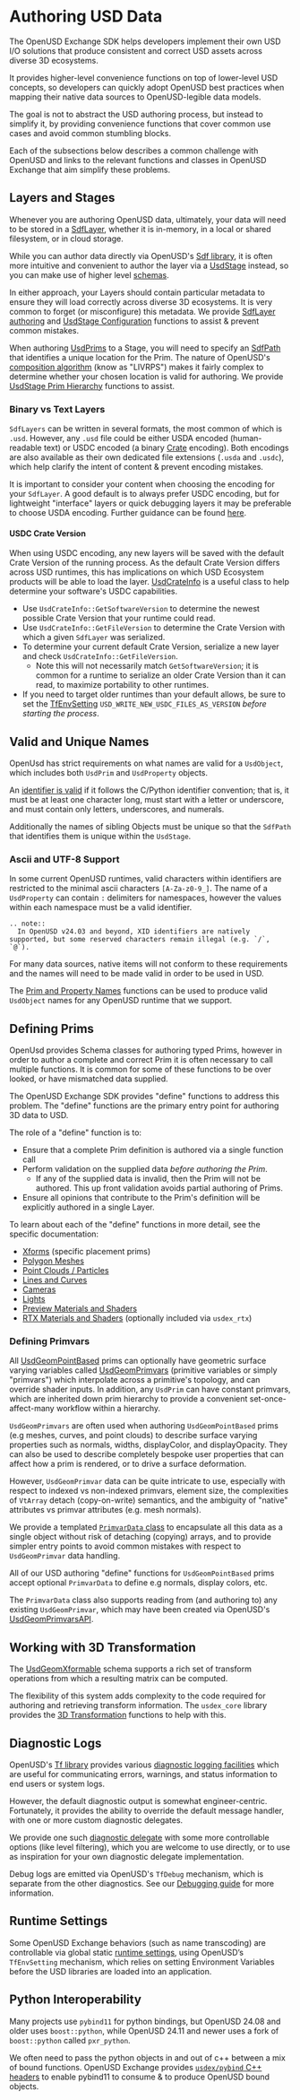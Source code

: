 # Authoring USD Data

The OpenUSD Exchange SDK helps developers implement their own USD I/O solutions that produce consistent and correct USD assets across diverse 3D ecosystems.

It provides higher-level convenience functions on top of lower-level USD concepts, so developers can quickly adopt OpenUSD best practices when mapping their native data sources to OpenUSD-legible data models.

The goal is not to abstract the USD authoring process, but instead to simplify it, by providing convenience functions that cover common use cases and avoid common stumbling blocks.

Each of the subsections below describes a common challenge with OpenUSD and links to the relevant functions and classes in OpenUSD Exchange that aim simplify these problems.

## Layers and Stages

Whenever you are authoring OpenUSD data, ultimately, your data will need to be stored in a [SdfLayer](https://openusd.org/release/api/class_sdf_layer.html), whether it is in-memory, in a local or shared filesystem, or in cloud storage.

While you can author data directly via OpenUSD's [Sdf library](https://openusd.org/release/api/sdf_page_front.html), it is often more intuitive and convenient to author the layer via a [UsdStage](https://openusd.org/release/api/class_usd_stage.html) instead, so you can make use of higher level [schemas](https://openusd.org/release/api/class_usd_schema_base.html#details).

In either approach, your Layers should contain particular metadata to ensure they will load correctly across diverse 3D ecosystems. It is very common to forget (or misconfigure) this metadata. We provide [SdfLayer authoring](../api/group__layers.rebreather_rst) and [UsdStage Configuration](../api/group__stage__metadata.rebreather_rst) functions to assist & prevent common mistakes.

When authoring [UsdPrims](https://openusd.org/release/api/class_usd_prim.html) to a Stage, you will need to specify an [SdfPath](https://openusd.org/release/api/class_sdf_path.html) that identifies a unique location for the Prim. The nature of OpenUSD's [composition algorithm](https://openusd.org/release/glossary.html#composition) (know as "LIVRPS") makes it fairly complex to determine whether your chosen location is valid for authoring. We provide [UsdStage Prim Hierarchy](../api/group__stage__hierarchy.rebreather_rst) functions to assist.

### Binary vs Text Layers

`SdfLayers` can be written in several formats, the most common of which is `.usd`. However, any `.usd` file could be either USDA encoded (human-readable text) or USDC encoded (a binary [Crate](https://openusd.org/release/glossary.html#crate-file-format) encoding). Both encodings are also available as their own dedicated file extensions (`.usda` and `.usdc`), which help clarify the intent of content & prevent encoding mistakes.

It is important to consider your content when choosing the encoding for your `SdfLayer`. A good default is to always prefer USDC encoding, but for lightweight "interface" layers or quick debugging layers it may be preferable to choose USDA encoding. Further guidance can be found [here](https://openusd.org/release/maxperf.html#use-binary-usd-files-for-geometry-and-shading-caches).

#### USDC Crate Version

When using USDC encoding, any new layers will be saved with the default Crate Version of the running process. As the default Crate Version differs across USD runtimes, this has implications on which USD Ecosystem products will be able to load the layer. [UsdCrateInfo](https://openusd.org/release/api/class_usd_crate_info.html) is a useful class to help determine your software's USDC capabilities.

- Use `UsdCrateInfo::GetSoftwareVersion` to determine the newest possible Crate Version that your runtime could read.
- Use `UsdCrateInfo::GetFileVersion` to determine the Crate Version with which a given `SdfLayer` was serialized.
- To determine your current default Crate Version, serialize a new layer and check `UsdCrateInfo::GetFileVersion`.
  - Note this will not necessarily match `GetSoftwareVersion`; it is common for a runtime to serialize an older Crate Version than it can read, to maximize portability to other runtimes.
- If you need to target older runtimes than your default allows, be sure to set the [TfEnvSetting](https://openusd.org/release/api/env_setting_8h.html#details) `USD_WRITE_NEW_USDC_FILES_AS_VERSION` _before starting the process_.

## Valid and Unique Names

OpenUsd has strict requirements on what names are valid for a `UsdObject`, which includes both `UsdPrim` and `UsdProperty` objects.

An [identifier is valid](https://openusd.org/release/api/group__group__tf___string.html#gaa129b294af3f68d01477d430b70d40c8) if it follows
the C/Python identifier convention; that is, it must be at least one character long, must start with a letter or underscore, and must contain
only letters, underscores, and numerals.

Additionally the names of sibling Objects must be unique so that the `SdfPath` that identifies them is unique within the `UsdStage`.

### Ascii and UTF-8 Support

In some current OpenUSD runtimes, valid characters within identifiers are restricted to the minimal ascii characters `[A-Za-z0-9_]`. The name of a `UsdProperty` can contain `:` delimiters for namespaces, however the values within each namespace must be a valid identifier.

```{eval-rst}
.. note::
  In OpenUSD v24.03 and beyond, XID identifiers are natively supported, but some reserved characters remain illegal (e.g. `/`, `@`).
```

For many data sources, native items will not conform to these requirements and the names will need to be made valid in order to be used in USD.

The [Prim and Property Names](../api/group__names.rebreather_rst) functions can be used to produce valid `UsdObject` names for any OpenUSD runtime
that we support.

## Defining Prims

OpenUsd provides Schema classes for authoring typed Prims, however in order to author a complete and correct Prim it is often necessary to call
multiple functions. It is common for some of these functions to be over looked, or have mismatched data supplied.

The OpenUSD Exchange SDK provides "define" functions to address this problem. The "define" functions are the primary entry point for authoring 3D data to USD.

The role of a "define" function is to:
- Ensure that a complete Prim definition is authored via a single function call
- Perform validation on the supplied data _before authoring the Prim_.
  - If any of the supplied data is invalid, then the Prim will not be authored. This up front validation avoids partial authoring of Prims.
- Ensure all opinions that contribute to the Prim's definition will be explicitly authored in a single Layer.

To learn about each of the "define" functions in more detail, see the specific documentation:
- [Xforms](../api/group__xform.rebreather_rst) (specific placement prims)
- [Polygon Meshes](../api/group__mesh.rebreather_rst)
- [Point Clouds / Particles](../api/group__points.rebreather_rst)
- [Lines and Curves](../api/group__curves.rebreather_rst)
- [Cameras](../api/group__cameras.rebreather_rst)
- [Lights](../api/group__lights.rebreather_rst)
- [Preview Materials and Shaders](../api/group__materials.rebreather_rst)
- [RTX Materials and Shaders](../api/group__rtx__materials.rebreather_rst) (optionally included via `usdex_rtx`)

### Defining Primvars

All [UsdGeomPointBased](https://openusd.org/release/api/class_usd_geom_point_based.html) prims can optionally have geometric surface varying variables called [UsdGeomPrimvars](https://openusd.org/release/api/class_usd_geom_primvar.html) (primitive variables or simply "primvars") which interpolate across a primitive's topology, and can override shader inputs. In addition, any `UsdPrim` can have constant primvars, which are inherited down prim hierarchy to provide a convenient set-once-affect-many workflow within a hierarchy.

`UsdGeomPrimvars` are often used when authoring `UsdGeomPointBased` prims (e.g meshes, curves, and point clouds) to describe surface varying
properties such as normals, widths, displayColor, and displayOpacity. They can also be used to describe completely bespoke user properties that can affect how a prim is rendered, or to drive a surface deformation.

However, `UsdGeomPrimvar` data can be quite intricate to use, especially with respect to indexed vs non-indexed primvars, element size, the
complexities of `VtArray` detach (copy-on-write) semantics, and the ambiguity of "native" attributes vs primvar attributes (e.g. mesh normals).

We provide a templated [`PrimvarData` class](../api/group__primvars.rebreather_rst) to encapsulate all this data as a single object without risk of detaching (copying) arrays, and to provide simpler entry points to avoid common mistakes with respect to `UsdGeomPrimvar` data handling.

All of our USD authoring "define" functions for `UsdGeomPointBased` prims accept optional `PrimvarData` to define e.g normals, display colors, etc.

The `PrimvarData` class also supports reading from (and authoring to) any existing `UsdGeomPrimvar`, which may have been created via OpenUSD's [UsdGeomPrimvarsAPI](https://openusd.org/release/api/class_usd_geom_primvars_a_p_i.html).

## Working with 3D Transformation

The [UsdGeomXformable](https://openusd.org/release/api/usd_geom_page_front.html#UsdGeom_Xformable) schema supports a rich set of transform operations
from which a resulting matrix can be computed.

The flexibility of this system adds complexity to the code required for authoring and retrieving transform information. The `usdex_core` library provides the [3D Transformation](../api/group__xformable.rebreather_rst) functions to help with this.

## Diagnostic Logs

OpenUSD's [Tf library](https://openusd.org/release/api/tf_page_front.html) provides various [diagnostic logging facilities](https://openusd.org/release/api/page_tf__diagnostic.html) which are useful for communicating errors, warnings, and status information to end users or system logs.

However, the default diagnostic output is somewhat engineer-centric. Fortunately, it provides the ability to override the default message handler, with one or more custom diagnostic delegates.

We provide one such [diagnostic delegate](../api/group__diagnostics.rebreather_rst) with some more controllable options (like level filtering), which you are welcome to use directly, or to use as inspiration for your own diagnostic delegate implementation.

Debug logs are emitted via OpenUSD's `TfDebug` mechanism, which is separate from the other diagnostics. See our [Debugging guide](./getting-started.md#debugging) for more information.

## Runtime Settings

Some OpenUSD Exchange behaviors (such as name transcoding) are controllable via global static [runtime settings](../api/group__settings.rebreather_rst), using OpenUSD’s `TfEnvSetting` mechanism, which relies on setting Environment Variables before the USD libraries are loaded into an application.

## Python Interoperability

Many projects use `pybind11` for python bindings, but OpenUSD 24.08 and older uses `boost::python`, while OpenUSD 24.11 and newer
uses a fork of `boost::python` called `pxr_python`.

We often need to pass the python objects in and out of c++ between a mix of bound functions. OpenUSD Exchange provides [`usdex/pybind` C++ headers](../api/group__pybind.rebreather_rst) to enable pybind11 to consume & to produce OpenUSD bound objects.
